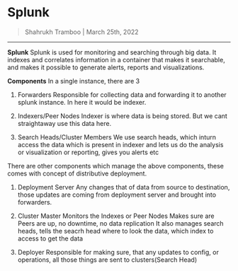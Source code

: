 # Splunk

> Shahrukh Tramboo | March 25th, 2022

--------------------------------------

**Splunk**
Splunk is used for monitoring and searching through big data. It indexes and correlates information in a container that makes it searchable, and makes it possible to generate alerts, reports and visualizations.

**Components**
In a single instance, there are 3
1.	Forwarders
	Responsible for collecting data and forwarding it to another splunk instance. In here it would be indexer.


2.	Indexers/Peer Nodes
	Indexer is where data is being stored. But we cant straightaway use this data here.



3.	Search Heads/Cluster Members
	We use search heads, which inturn access the data which is present in indexer and lets us do the analysis or visualization or reporting, gives you alerts etc



There are other components which manage the above components, these comes with concept of distributive deployment.
1.	Deployment Server
	Any changes that of data from source to destination, those updates are coming from deployment server and brought into forwarders.


2.	Cluster Master
	Monitors the Indexes or Peer Nodes
	Makes sure are Peers are up, no downtime, no data replication
	It also manages search heads, tells the seacrh head where to look the data, which index to access to get the data


3.	Deployer
	Responsible for making sure, that any updates to config, or operations, all those things are sent to clusters(Search Head)

